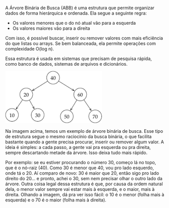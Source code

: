 A Árvore Binária de Busca (ABB) é uma estrutura que permite organizar dados de forma hierárquica e ordenada. Ela segue a seguinte regra:

- Os valores menores que o do nó atual vão para a esquerda
- Os valores maiores vão para a direita

Com isso, é possível buscar, inserir ou remover valores com mais eficiência do que listas ou arrays. Se bem balanceada, ela permite operações com complexidade O(log n).

Essa estrutura é usada em sistemas que precisam de pesquisa rápida, como banco de dados, sistemas de arquivos e dicionários.

![Árvore Binária de Busca](../media/representacao_arvore_binaria_busca.png)

Na imagem acima, temos um exemplo de árvore binária de busca. Esse tipo de estrutura segue o mesmo raciocínio da busca binária, o que facilita bastante quando a gente precisa procurar, inserir ou remover algum valor. A ideia é simples: a cada passo, a gente vai pra esquerda ou pra direita, sempre descartando metade da árvore. Isso deixa tudo mais rápido.

Por exemplo: se eu estiver procurando o número 30, começo lá no topo, que é o nó-raiz (40). Como 30 é menor que 40, vou pro lado esquerdo, onde tá o 20. Aí comparo de novo: 30 é maior que 20, então sigo pro lado direito do 20... e pronto, achei o 30, sem nem precisar olhar o outro lado da árvore. Outra coisa legal dessa estrutura é que, por causa da ordem natural dela, o menor valor sempre vai estar mais à esquerda, e o maior, mais à direita. Olhando a imagem, dá pra ver isso fácil: o 10 é o menor (folha mais à esquerda) e o 70 é o maior (folha mais à direita).